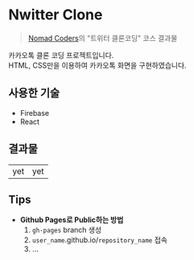 # Nwitter Clone
> [Nomad Coders](https://academy.nomadcoders.co/)의 "트위터 클론코딩" 코스 결과물

카카오톡 클론 코딩 프로젝트입니다.   
HTML, CSS만을 이용하여 카카오톡 화면을 구현하였습니다.

## 사용한 기술

- Firebase
- React

## 결과물
|   |   |
|---|---|
|yet|yet|

## Tips
- **Github Pages로 Public하는 방법**
    1. `gh-pages` branch 생성
    2. `user_name`.github.io/`repository_name` 접속
    3. ...
